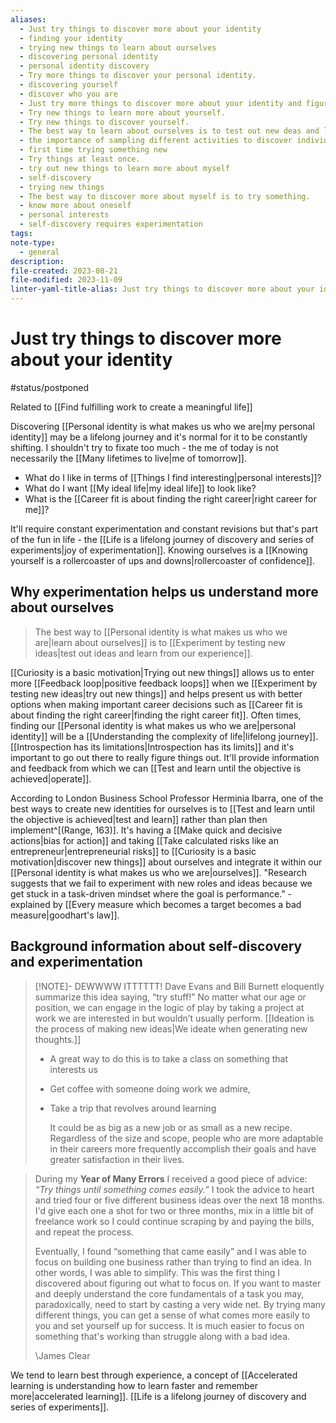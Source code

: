 ```yaml
---
aliases:
  - Just try things to discover more about your identity
  - finding your identity
  - trying new things to learn about ourselves
  - discovering personal identity
  - personal identity discovery
  - Try more things to discover your personal identity.
  - discovering yourself
  - discover who you are
  - Just try more things to discover more about your identity and figure out what works for you.
  - Try new things to learn more about yourself.
  - Try new things to discover yourself.
  - The best way to learn about ourselves is to test out new deas and learn from our experience.
  - the importance of sampling different activities to discover individual passions and talents
  - first time trying something new
  - Try things at least once.
  - try out new things to learn more about myself
  - self-discovery
  - trying new things
  - The best way to discover more about myself is to try something.
  - know more about oneself
  - personal interests
  - self-discovery requires experimentation
tags: 
note-type:
  - general
description: 
file-created: 2023-08-21
file-modified: 2023-11-09
linter-yaml-title-alias: Just try things to discover more about your identity
---
```


# Just try things to discover more about your identity

#status/postponed

Related to [[Find fulfilling work to create a meaningful life]]

Discovering [[Personal identity is what makes us who we are|my personal identity]] may be a lifelong journey and it's normal for it to be constantly shifting. I shouldn't try to fixate too much - the me of today is not necessarily the [[Many lifetimes to live|me of tomorrow]].

- What do I like in terms of [[Things I find interesting|personal interests]]?
- What do I want [[My ideal life|my ideal life]] to look like?
- What is the [[Career fit is about finding the right career|right career for me]]?

It'll require constant experimentation and constant revisions but that's part of the fun in life - the [[Life is a lifelong journey of discovery and series of experiments|joy of experimentation]]. Knowing ourselves is a [[Knowing yourself is a rollercoaster of ups and downs|rollercoaster of confidence]].

## Why experimentation helps us understand more about ourselves

> The best way to [[Personal identity is what makes us who we are|learn about ourselves]] is to [[Experiment by testing new ideas|test out ideas and learn from our experience]].

[[Curiosity is a basic motivation|Trying out new things]] allows us to enter more [[Feedback loop|positive feedback loops]] when we [[Experiment by testing new ideas|try out new things]] and helps present us with better options when making important career decisions such as [[Career fit is about finding the right career|finding the right career fit]]. Often times, finding our [[Personal identity is what makes us who we are|personal identity]] will be a [[Understanding the complexity of life|lifelong journey]]. [[Introspection has its limitations|Introspection has its limits]] and it's important to go out there to really figure things out. It'll provide information and feedback from which we can [[Test and learn until the objective is achieved|operate]].

According to London Business School Professor Herminia Ibarra, one of the best ways to create new identities for ourselves is to [[Test and learn until the objective is achieved|test and learn]] rather than plan then implement^[(Range, 163)]. It's having a [[Make quick and decisive actions|bias for action]] and taking [[Take calculated risks like an entrepreneur|entrepreneurial risks]] to [[Curiosity is a basic motivation|discover new things]] about ourselves and integrate it within our [[Personal identity is what makes us who we are|ourselves]]. "Research suggests that we fail to experiment with new roles and ideas because we get stuck in a task-driven mindset where the goal is performance." - explained by [[Every measure which becomes a target becomes a bad measure|goodhart's law]].

## Background information about self-discovery and experimentation

> [!NOTE]- DEWWWW ITTTTTT!
> Dave Evans and Bill Burnett eloquently summarize this idea saying, “try stuff!” No matter what our age or position, we can engage in the logic of play by taking a project at work we are interested in but wouldn’t usually perform. [[Ideation is the process of making new ideas|We ideate when generating new thoughts.]]
>
> - A great way to do this is to take a class on something that interests us
> - Get coffee with someone doing work we admire,
> - Take a trip that revolves around learning
>
>   It could be as big as a new job or as small as a new recipe. Regardless of the size and scope, people who are more adaptable in their careers more frequently accomplish their goals and have greater satisfaction in their lives.

> During my **Year of Many Errors** I received a good piece of advice: *“Try things until something comes easily.”* I took the advice to heart and tried four or five different business ideas over the next 18 months. I'd give each one a shot for two or three months, mix in a little bit of freelance work so I could continue scraping by and paying the bills, and repeat the process.
>
> Eventually, I found “something that came easily” and I was able to focus on building one business rather than trying to find an idea. In other words, I was able to simplify. This was the first thing I discovered about figuring out what to focus on. If you want to master and deeply understand the core fundamentals of a task you may, paradoxically, need to start by casting a very wide net. By trying many different things, you can get a sense of what comes more easily to you and set yourself up for success. It is much easier to focus on something that's working than struggle along with a bad idea.
>
> \James Clear

We tend to learn best through experience, a concept of [[Accelerated learning is understanding how to learn faster and remember more|accelerated learning]]. [[Life is a lifelong journey of discovery and series of experiments]].
